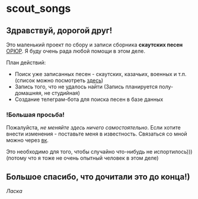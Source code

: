 # scout_songs

## Здравствуй, дорогой друг!

Это маленький проект по сбору и записи сборника **скаутских песен** [ОРЮР](https://orur.ru).
Я буду очень рада любой помощи в этом деле. 

План действий:
* Поиск уже записанных песен - скаутских, казачьих, военных и т.п. (список можно посмотреть [здесь](work_in_progress/))
* Запись того, что не удалось найти  (Запись планируется полу-домашняя, не студийная)
* Создание телеграм-бота для поиска песен в базе данных

### **!Большая просьба!** 
Пожалуйста, _не меняйте здесь ничего самостоятельно_. Если хотите внести изменения - поставьте меня в известность. Связаться со мной можно через [вк](https://vk.com/s_sukhova).

Это необходимо для того, чтобы случайно что-нибудь не испортилось))) (потому что я тоже не очень опытный человек в этом деле)

## Большое спасибо, что дочитали это до конца!)
 *_Ласка_*
